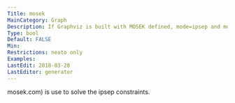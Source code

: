 ```yaml
---
Title: mosek
MainCategory: Graph
Description: If Graphviz is built with MOSEK defined, mode=ipsep and mosek=true, the Mosek software (www.
Type: bool
Default: FALSE
Min: 
Restrictions: neato only
Examples: 
LastEdit: 2018-03-28
LastEditor: generator
---
```


mosek.com) is use to solve the ipsep constraints.
